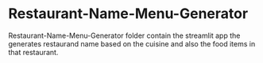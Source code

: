 # Restaurant-Name-Menu-Generator
Restaurant-Name-Menu-Generator folder contain the streamlit app the generates restaurand name based on the cuisine and also the food items in that restaurant.
